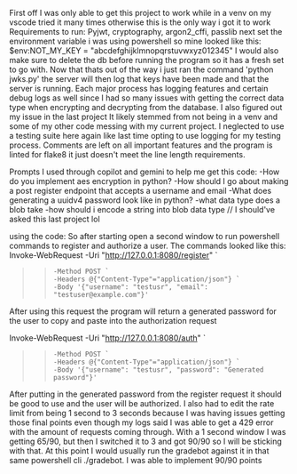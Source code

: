 First off I was only able to get this project to work while in a venv
on my vscode tried it many times otherwise this is the only way i got it to work
Requirements to run: Pyjwt, cryptography, argon2_cffi, passlib
next set the environment variable i was using powershell so mine looked like this:
$env:NOT_MY_KEY = "abcdefghijklmnopqrstuvwxyz012345"
I would also make sure to delete the db before running the program so it has a fresh set to go with.
Now that thats out of the way i just ran the command 'python jwks.py'
the server will then log that keys have been made and that the server is running.
Each major process has logging features and certain debug logs as well since I had so many issues with
getting the correct data type when encrypting and decrypting from the database. I also figured out my issue in the last project
It likely stemmed from not being in a venv and some of my other code messing with my current project.
I neglected to use a testing suite here again like last time opting to use logging for my testing process.
Comments are left on all important features and the program is linted for flake8 it just doesn't meet the line length requirements.

Prompts I used through copilot and gemini to help me get this code:
-How do you implement aes encryption in python?
-How should I go about making a post register endpoint that accepts a username and email
-What does generating a uuidv4 password look like in python?
-what data type does a blob take
-how should i encode a string into blob data type // I should've asked this last project lol

using the code:
So after starting open a second window to run powershell commands to register and authorize a user.
The commands looked like this:
Invoke-WebRequest -Uri "http://127.0.0.1:8080/register" `
>>     -Method POST `
>>     -Headers @{"Content-Type"="application/json"} `
>>     -Body '{"username": "testusr", "email": "testuser@example.com"}'

After using this request the program will return a generated password for the user to copy and paste into the authorization request


Invoke-WebRequest -Uri "http://127.0.0.1:8080/auth" `    
>>     -Method POST `
>>     -Headers @{"Content-Type"="application/json"} `
>>     -Body '{"username": "testusr", "password": "Generated password"}'

After putting in the generated password from the register request it should be good to use and the user will be authorized.
I also had to edit the rate limit from being 1 second to 3 seconds because I was having issues getting those final points even
though my logs said I was able to get a 429 error with the amount of requests coming through. With a 1 second window I was getting 
65/90, but then I switched it to 3 and got 90/90 so I will be sticking with that.
At this point I would usually run the gradebot against it in that same powershell cli
./gradebot.
I was able to implement 90/90 points 
